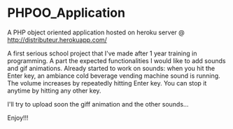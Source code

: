 PHPOO_Application
=================

A PHP object oriented application hosted on heroku server @ http://distributeur.herokuapp.com/

A first serious school project that I've made after 1 year training in programming.
A part the expected functionalities I would like to add sounds and gif animations.
Already started to work on sounds: when you hit the Enter key, an ambiance cold beverage vending machine sound is running.
The volume increases by repeatedly hitting Enter key.
You can stop it anytime by hitting any other key.   

I'll try to upload soon the giff animation and the other sounds...

Enjoy!!!

